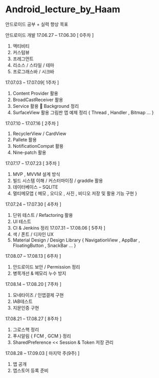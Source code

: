 # Android_lecture_by_Haam
안드로이드 공부 + 실력 향상 목표 



안드로이드 개발
17.06.27 – 17.06.30 [ 0주차 ]
1. 액티비티
2. 커스텀뷰
3. 프레그먼트
4. 리소스 / 스타일 / 테마
5. 프로그래스바 / 시크바

17.07.03 – 17.07.09[ 1주차 ]
1. Content Provider 활용
2. BroadCastReceiver 활용
3. Service 활용  Background 정리
4. SurfaceView 활용 그림판 앱 예제 정리 { Thread , Handler , Bitmap … }

17.07.10 – 17.07.16 [ 2주차 ]
1. RecyclerView / CardView 
2. Pallete 활용
3. NotificationCompat 활용
4. Nine-patch 활용

17.07.17 – 17.07.23 [ 3주차 ] 
1. MVP , MVVM 설계 방식
2. 빌드 시스템 이해 / 커스터마이징 / graddle 활용 
3. 데이터베이스 – SQLITE 
4. 멀티메모앱 { 메모 , 오디오 , 사진 , 비디오 저장 및 활용 기능 구현 }

17.07.24 – 17.07.30 [ 4주차 ] 
1. 단위 테스트 / Refactoring 활용
2. UI 테스트
3. CI & Jenkins 정리
17.07.31 – 17.08.06 [ 5주차 ]
1. 색 / 폰트 / 디자인 UX 
2. Material Design / Design Library { NavigationView , AppBar , FloatingButton , SnackBar … } 

17.08.07 – 17.08.13 [ 6주차 ]
1. 안드로이드 보안 / Permission 정리
2. 병목개선 & 메모리 누수 방지

17.08.14 – 17.08.20 [ 7주차 ]
1. 모네타이즈 / 인앱결제 구현
2. IAB테스트
3. 지문인증 구현

17.08.21 – 17.08.27 [ 8주차 ]
1. 그로스핵 정리
2. 푸시알림 { FCM , GCM } 정리
3. SharedPreference << Session & Token 저장 관리

17.08.28 – 17.09.03 [ 마지막 주(9주) ]
1. 앱 공개 
2. 앱스토어 등록 준비 

